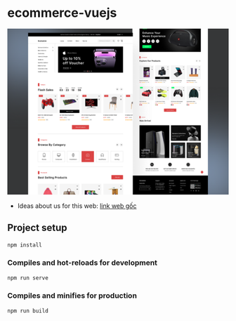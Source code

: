 # ecommerce-vuejs

![demo image project](/src/assets/images/demo-project.png)

- Ideas about us for this web: [link web gốc](https://moco.supercell.com/en/)

## Project setup

```
npm install
```

### Compiles and hot-reloads for development

```
npm run serve
```

### Compiles and minifies for production

```
npm run build
```
